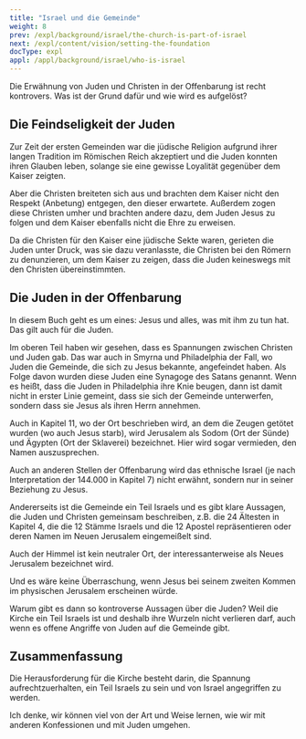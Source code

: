 ```yaml
---
title: "Israel und die Gemeinde"
weight: 8
prev: /expl/background/israel/the-church-is-part-of-israel
next: /expl/content/vision/setting-the-foundation
docType: expl
appl: /appl/background/israel/who-is-israel
---
```


Die Erwähnung von Juden und Christen in der Offenbarung ist recht kontrovers. Was ist der Grund dafür und wie wird es aufgelöst?

## Die Feindseligkeit der Juden

<a name="36d7"></a>
Zur Zeit der ersten Gemeinden war die jüdische Religion aufgrund ihrer langen Tradition im Römischen Reich akzeptiert und die Juden konnten ihren Glauben leben, solange sie eine gewisse Loyalität gegenüber dem Kaiser zeigten.

Aber die Christen breiteten sich aus und brachten dem Kaiser nicht den Respekt (Anbetung) entgegen, den dieser erwartete. Außerdem zogen diese Christen umher und brachten andere dazu, dem Juden Jesus zu folgen und dem Kaiser ebenfalls nicht die Ehre zu erweisen.

Da die Christen für den Kaiser eine jüdische Sekte waren, gerieten die Juden unter Druck, was sie dazu veranlasste, die Christen bei den Römern zu denunzieren, um dem Kaiser zu zeigen, dass die Juden keineswegs mit den Christen übereinstimmten.

## Die Juden in der Offenbarung

<a name="b028"></a>
In diesem Buch geht es um eines: Jesus und alles, was mit ihm zu tun hat. Das gilt auch für die Juden.

Im oberen Teil haben wir gesehen, dass es Spannungen zwischen Christen und Juden gab. Das war auch in Smyrna und Philadelphia der Fall, wo Juden die Gemeinde, die sich zu Jesus bekannte, angefeindet haben. Als Folge davon wurden diese Juden eine Synagoge des Satans genannt. Wenn es heißt, dass die Juden in Philadelphia ihre Knie beugen, dann ist damit nicht in erster Linie gemeint, dass sie sich der Gemeinde unterwerfen, sondern dass sie Jesus als ihren Herrn annehmen.

Auch in Kapitel 11, wo der Ort beschrieben wird, an dem die Zeugen getötet wurden (wo auch Jesus starb), wird Jerusalem als Sodom (Ort der Sünde) und Ägypten (Ort der Sklaverei) bezeichnet. Hier wird sogar vermieden, den Namen auszusprechen.

Auch an anderen Stellen der Offenbarung wird das ethnische Israel (je nach Interpretation der 144.000 in Kapitel 7) nicht erwähnt, sondern nur in seiner Beziehung zu Jesus.

Andererseits ist die Gemeinde ein Teil Israels und es gibt klare Aussagen, die Juden und Christen gemeinsam beschreiben, z.B. die 24 Ältesten in Kapitel 4, die die 12 Stämme Israels und die 12 Apostel repräsentieren oder deren Namen im Neuen Jerusalem eingemeißelt sind.

Auch der Himmel ist kein neutraler Ort, der interessanterweise als Neues Jerusalem bezeichnet wird.

Und es wäre keine Überraschung, wenn Jesus bei seinem zweiten Kommen im physischen Jerusalem erscheinen würde.

Warum gibt es dann so kontroverse Aussagen über die Juden? Weil die Kirche ein Teil Israels ist und deshalb ihre Wurzeln nicht verlieren darf, auch wenn es offene Angriffe von Juden auf die Gemeinde gibt.

## Zusammenfassung

<a name="7a9f"></a>
Die Herausforderung für die Kirche besteht darin, die Spannung aufrechtzuerhalten, ein Teil Israels zu sein und von Israel angegriffen zu werden.

Ich denke, wir können viel von der Art und Weise lernen, wie wir mit anderen Konfessionen und mit Juden umgehen.

